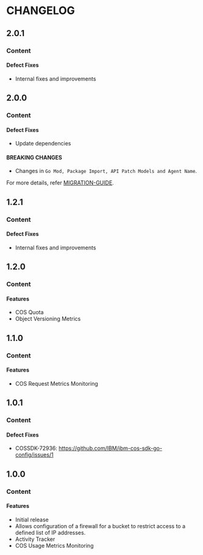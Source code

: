 # CHANGELOG

## 2.0.1

### Content

#### Defect Fixes

* Internal fixes and improvements

## 2.0.0

### Content

#### Defect Fixes

* Update dependencies

#### BREAKING CHANGES

* Changes in ```Go Mod, Package Import, API Patch Models and Agent Name```.

For more details, refer [MIGRATION-GUIDE](MIGRATION-V1.md).

## 1.2.1

### Content

#### Defect Fixes

* Internal fixes and improvements

## 1.2.0

### Content

#### Features

* COS Quota
* Object Versioning Metrics

## 1.1.0

### Content

#### Features

* COS Request Metrics Monitoring

## 1.0.1

### Content

#### Defect Fixes

* COSSDK-72936: <https://github.com/IBM/ibm-cos-sdk-go-config/issues/1>

## 1.0.0

### Content

#### Features

* Initial release
* Allows configuration of a firewall for a bucket to restrict access to a defined list of IP addresses.
* Activity Tracker
* COS Usage Metrics Monitoring
